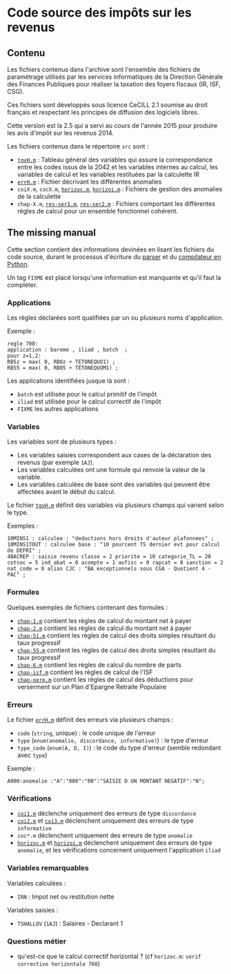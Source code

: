 # Code source des impôts sur les revenus

## Contenu

Les fichiers contenus dans l'archive sont l'ensemble des fichiers de paramétrage utilisés par les services informatiques de la Direction Générale des Finances Publiques pour réaliser la taxation des foyers fiscaux (IR, ISF, CSG).

Ces fichiers sont développés sous licence CeCILL 2.1 soumise au droit français et respectant les principes de diffusion des logiciels libres.

Cette version est la 2.5 qui a servi au cours de l'année 2015 pour produire les avis d'impôt sur les revenus 2014.

Les fichiers contenus dans le répertoire `src` sont :

- [`tgvH.m`](src/tgvH.m) : Tableau général des variables qui assure la correspondance entre les codes issus de la 2042 et les variables internes au calcul, les variables de calcul et les variables restituées par la calculette IR
- [`errH.m`](src/errH.m) : Fichier décrivant les différentes anomalies
- `coiX.m`, `cocX.m`, [`horizoc.m`](src/horizoc.m), [`horizoi.m`](src/horizoi.m) : Fichiers de gestion des anomalies de la calculette
- `chap-X.m`, [`res-ser1.m`](src/res-ser1.m), [`res-ser2.m`](src/res-ser2.m) : Fichiers comportant les différentes règles de calcul pour un ensemble fonctionnel cohérent.

## The missing manual

Cette section contient des informations devinées en lisant les fichiers du code source, durant le processus d'écriture du [parser](https://git.framasoft.org/openfisca/calculette-impots-m-language-parser) et du [compilateur en Python](https://git.framasoft.org/openfisca/calculette-impots-python).

Un tag `FIXME` est placé lorsqu'une information est manquante et qu'il faut la compléter.

### Applications

Les règles déclarées sont qualifiées par un ou plusieurs noms d'application.

Exemple :

```impots-m
regle 700:
application : bareme , iliad , batch  ;
pour z=1,2:
RB5z = max( 0, RB0z + TETONEQUO1) ;
RB55 = max( 0, RB05 + TETONEQUOM1) ;
```

Les applications identifiées jusque là sont :

- `batch` est utilisée pour le calcul primitif de l'impôt
- `iliad` est utilisée pour le calcul correctif de l'impôt
- `FIXME` les autres applications

### Variables

Les variables sont de plusieurs types :

- Les variables saisies correspondent aux cases de la déclaration des revenus (par exemple `1AJ`).
- Les variables calculées ont une formule qui renvoie la valeur de la variable.
- Les variables calculées de base sont des variables qui peuvent être affectées avant le début du calcul.

Le fichier [`tgvH.m`](src/tgvH.m) définit des variables via plusieurs champs qui varient selon le type.

Exemples :

```impots-m
10MINS1 : calculee : "deductions hors droits d'auteur plafonnees" ;
10MINS1TOUT : calculee base : "10 pourcent TS dernier evt pour calcul de DEFRI" ;
4BACREP : saisie revenu classe = 2 priorite = 10 categorie_TL = 20 cotsoc = 5 ind_abat = 0 acompte = 1 avfisc = 0 rapcat = 8 sanction = 2 nat_code = 0 alias CJC : "BA exceptionnels sous CGA - Quotient 4 - PAC" ;
```

### Formules

Quelques exemples de fichiers contenant des formules :

- [`chap-1.m`](src/chap-1.m) contient les règles de calcul du montant net à payer
- [`chap-2.m`](src/chap-2.m) contient les règles de calcul du montant net à payer
- [`chap-51.m`](src/chap-51.m) contient les règles de calcul des droits simples résultant du taux progressif
- [`chap-55.m`](src/chap-55.m) contient les règles de calcul des droits simples résultant du taux progressif
- [`chap-6.m`](src/chap-6.m) contient les règles de calcul du nombre de parts
- [`chap-isf.m`](src/chap-isf.m) contient les règles de calcul de l'ISF
- [`chap-perp.m`](src/chap-perp.m) contient les règles de calcul des déductions pour verserment sur un Plan d'Epargne Retraite Populaire

### Erreurs

Le fichier [`errH.m`](src/errH.m) définit des erreurs via plusieurs champs :

- `code` (`string`, unique) : le code unique de l'erreur
- `type` (`enum(anomalie, discordance, informative)`) : le type d'erreur
- `type_code` (`enum(A, D, I)`) : le code du type d'erreur (semble redondant avec `type`)

Exemple :

```impots-m
A000:anomalie :"A":"000":"00":"SAISIE D UN MONTANT NEGATIF":"N";
```

### Vérifications

- [`coi1.m`](src/coi1.m) déclenche uniquement des erreurs de type `discordance`
- [`coi2.m`](src/coi2.m) et [`coi3.m`](src/coi3.m) déclenchent uniquement des erreurs de type `informative`
- `coc*.m` déclenchent uniquement des erreurs de type `anomalie`
- [`horizoc.m`](src/horizoc.m) et [`horizoi.m`](src/horizoi.m) déclenchent uniquement des erreurs de type `anomalie`, et les vérifications concernent uniquement l'application `iliad`

### Variables remarquables

Variables calculées :

- `IRN` : Impot net ou restitution nette

Variables saisies :

- `TSHALLOV` (`1AJ`) : Salaires - Declarant 1

### Questions métier

- qu'est-ce que le calcul correctif horizontal ? (cf `horizoc.m`: `verif corrective horizontale 760`)
